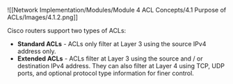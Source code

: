 ![[Network Implementation/Modules/Module 4 ACL Concepts/4.1 Purpose of ACLs/Images/4.1.2.png]]

Cisco routers support two types of ACLs:

- **Standard ACLs** - ACLs only filter at Layer 3 using the source IPv4 address only.
- **Extended ACLs** - ACLs filter at Layer 3 using the source and / or destination IPv4 address. They can also filter at Layer 4 using TCP, UDP ports, and optional protocol type information for finer control.